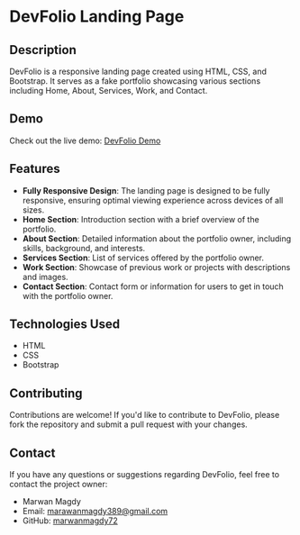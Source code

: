 # DevFolio Landing Page

## Description
DevFolio is a responsive landing page created using HTML, CSS, and Bootstrap. It serves as a fake portfolio showcasing various sections including Home, About, Services, Work, and Contact.

## Demo
Check out the live demo: [DevFolio Demo](https://marwanmagdy72.github.io/DevFolio/)

## Features
- **Fully Responsive Design**: The landing page is designed to be fully responsive, ensuring optimal viewing experience across devices of all sizes.
- **Home Section**: Introduction section with a brief overview of the portfolio.
- **About Section**: Detailed information about the portfolio owner, including skills, background, and interests.
- **Services Section**: List of services offered by the portfolio owner.
- **Work Section**: Showcase of previous work or projects with descriptions and images.
- **Contact Section**: Contact form or information for users to get in touch with the portfolio owner.

## Technologies Used
- HTML
- CSS
- Bootstrap


## Contributing
Contributions are welcome! If you'd like to contribute to DevFolio, please fork the repository and submit a pull request with your changes.


## Contact
If you have any questions or suggestions regarding DevFolio, feel free to contact the project owner:
- Marwan Magdy
- Email: marawanmagdy389@gmail.com
- GitHub: [marwanmagdy72](https://github.com/marwanmagdy72)
